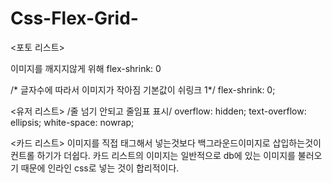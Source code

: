 # Css-Flex-Grid-

<포토 리스트>

이미지를 깨지지않게 위해 flex-shrink: 0

/* 글자수에 따라서 이미지가 작아짐 기본값이 쉬링크 1*/
flex-shrink: 0;

<유저 리스트>
/줄 넘기 안되고 줄임표 표시/
overflow: hidden;
text-overflow: ellipsis;
white-space: nowrap;

<카드 리스트>
이미지를 직접 태그해서 넣는것보다 
백그라운드이미지로 삽입하는것이 컨트롤 하기가 더쉽다.
카드 리스트의 이미지는
일반적으로 db에 있는 이미지를 불러오기 때문에
인라인 css로 넣는 것이 합리적이다.
